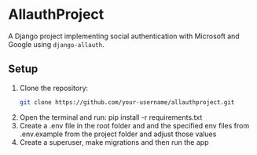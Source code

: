 # AllauthProject

A Django project implementing social authentication with Microsoft and Google using `django-allauth`.

## Setup

1. Clone the repository:
   ```bash
   git clone https://github.com/your-username/allauthproject.git
2. Open the terminal and run: pip install -r requirements.txt
3. Create a .env file in the root folder and and the specified env files from .env.example from the project folder and adjust those values
4. Create a superuser, make migrations and then run the app
